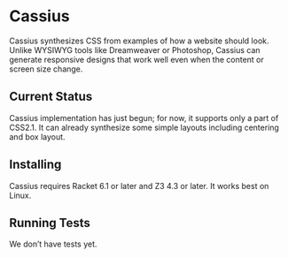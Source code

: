 
Cassius
=======

Cassius synthesizes CSS from examples of how a website should look.
Unlike WYSIWYG tools like Dreamweaver or Photoshop,
  Cassius can generate responsive designs
  that work well even when the content or screen size change.

Current Status
--------------

Cassius implementation has just begun;
  for now, it supports only a part of CSS2.1.
It can already synthesize some simple layouts
  including centering and box layout.

Installing
----------

Cassius requires Racket 6.1 or later and Z3 4.3 or later.
It works best on Linux.

Running Tests
-------------

We don’t have tests yet.
